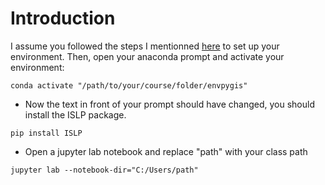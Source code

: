 # Introduction 
I assume you followed the steps I mentionned [here](https://github.com/jdnmiguel/Code-corner/blob/main/geospatial.md) to set up your environment. Then, open your anaconda prompt and activate your environment:
```
conda activate "/path/to/your/course/folder/envpygis"
```
- Now the text in front of your prompt should have changed, you should install the ISLP package. 
```
pip install ISLP
```
- Open a jupyter lab notebook and replace "path" with your class path
```
jupyter lab --notebook-dir="C:/Users/path"
```
